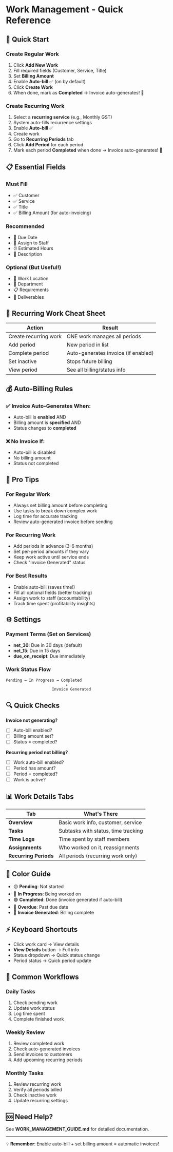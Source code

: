 # Work Management - Quick Reference

## 🚀 Quick Start

### Create Regular Work
1. Click **Add New Work**
2. Fill required fields (Customer, Service, Title)
3. Set **Billing Amount**
4. Enable **Auto-bill** ✅ (on by default)
5. Click **Create Work**
6. When done, mark as **Completed** → Invoice auto-generates! 🎉

### Create Recurring Work
1. Select a **recurring service** (e.g., Monthly GST)
2. System auto-fills recurrence settings
3. Enable **Auto-bill** ✅
4. Create work
5. Go to **Recurring Periods** tab
6. Click **Add Period** for each period
7. Mark each period **Completed** when done → Invoice auto-generates! 🎉

## 📋 Essential Fields

### Must Fill
- ✅ Customer
- ✅ Service
- ✅ Title
- ✅ Billing Amount (for auto-invoicing)

### Recommended
- 📅 Due Date
- 👤 Assign to Staff
- ⏰ Estimated Hours
- 📝 Description

### Optional (But Useful!)
- 📍 Work Location
- 🏢 Department
- 📋 Requirements
- 🎯 Deliverables

## 🔄 Recurring Work Cheat Sheet

| Action | Result |
|--------|--------|
| Create recurring work | ONE work manages all periods |
| Add period | New period in list |
| Complete period | Auto-generates invoice (if enabled) |
| Set inactive | Stops future billing |
| View period | See all billing/status info |

## 💰 Auto-Billing Rules

### ✅ Invoice Auto-Generates When:
- Auto-bill is **enabled** AND
- Billing amount is **specified** AND
- Status changes to **completed**

### ❌ No Invoice If:
- Auto-bill is disabled
- No billing amount
- Status not completed

## 🎯 Pro Tips

### For Regular Work
- Always set billing amount before completing
- Use tasks to break down complex work
- Log time for accurate tracking
- Review auto-generated invoice before sending

### For Recurring Work
- Add periods in advance (3-6 months)
- Set per-period amounts if they vary
- Keep work active until service ends
- Check "Invoice Generated" status

### For Best Results
- Enable auto-bill (saves time!)
- Fill all optional fields (better tracking)
- Assign work to staff (accountability)
- Track time spent (profitability insights)

## ⚙️ Settings

### Payment Terms (Set on Services)
- **net_30**: Due in 30 days (default)
- **net_15**: Due in 15 days
- **due_on_receipt**: Due immediately

### Work Status Flow
```
Pending → In Progress → Completed
                          ↓
                    Invoice Generated
```

## 🔍 Quick Checks

**Invoice not generating?**
- [ ] Auto-bill enabled?
- [ ] Billing amount set?
- [ ] Status = completed?

**Recurring period not billing?**
- [ ] Work auto-bill enabled?
- [ ] Period has amount?
- [ ] Period = completed?
- [ ] Work is active?

## 📊 Work Details Tabs

| Tab | What's There |
|-----|--------------|
| **Overview** | Basic work info, customer, service |
| **Tasks** | Subtasks with status, time tracking |
| **Time Logs** | Time spent by staff members |
| **Assignments** | Who worked on it, reassignments |
| **Recurring Periods** | All periods (recurring work only) |

## 🎨 Color Guide

- 🟡 **Pending**: Not started
- 🔵 **In Progress**: Being worked on
- 🟢 **Completed**: Done (invoice generated if auto-bill)
- 🔴 **Overdue**: Past due date
- 💚 **Invoice Generated**: Billing complete

## ⚡ Keyboard Shortcuts

- Click work card → View details
- **View Details** button → Full info
- Status dropdown → Quick status change
- Period status → Quick period update

## 📝 Common Workflows

### Daily Tasks
1. Check pending work
2. Update work status
3. Log time spent
4. Complete finished work

### Weekly Review
1. Review completed work
2. Check auto-generated invoices
3. Send invoices to customers
4. Add upcoming recurring periods

### Monthly Tasks
1. Review recurring work
2. Verify all periods billed
3. Check inactive work
4. Update recurring settings

## 🆘 Need Help?

See **WORK_MANAGEMENT_GUIDE.md** for detailed documentation.

---

💡 **Remember**: Enable auto-bill + set billing amount = automatic invoices!
